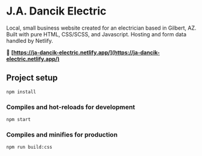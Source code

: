 # J.A. Dancik Electric

Local, small business website created for an electrician based in Gilbert, AZ. Built with pure HTML, CSS/SCSS, and Javascript. Hosting and form data handled by Netlify.

🔗 **[https://ja-dancik-electric.netlify.app/](https://ja-dancik-electric.netlify.app/)**

## Project setup

```
npm install
```

### Compiles and hot-reloads for development

```
npm start
```

### Compiles and minifies for production

```
npm run build:css
```
